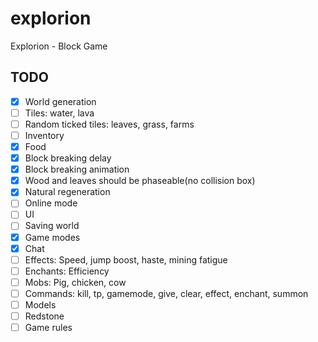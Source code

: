 # explorion
Explorion - Block Game


## TODO

- [X] World generation
- [ ] Tiles: water, lava
- [ ] Random ticked tiles: leaves, grass, farms
- [ ] Inventory
- [X] Food
- [X] Block breaking delay
- [X] Block breaking animation
- [X] Wood and leaves should be phaseable(no collision box)
- [X] Natural regeneration
- [ ] Online mode
- [ ] UI
- [ ] Saving world
- [X] Game modes
- [X] Chat
- [ ] Effects: Speed, jump boost, haste, mining fatigue
- [ ] Enchants: Efficiency
- [ ] Mobs: Pig, chicken, cow
- [ ] Commands: kill, tp, gamemode, give, clear, effect, enchant, summon
- [ ] Models
- [ ] Redstone
- [ ] Game rules